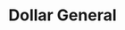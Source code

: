 ---
title: "Dollar General"
url: /chattanooga/dollar-general-mountain-creek-road/
shop: Kramladen
---